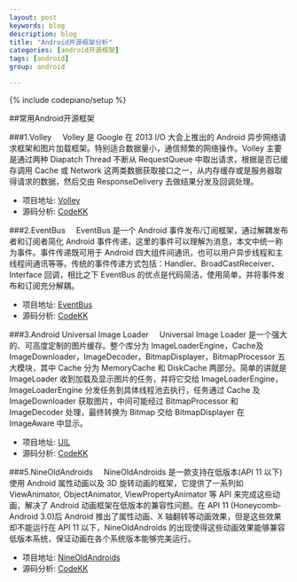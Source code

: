 ```yaml
---
layout: post
keywords: blog
description: blog
title: "Android开源框架分析"
categories: [android开源框架]
tags: [android]
group: android

---
```

{% include codepiano/setup %}

##常用Android开源框架

###1.Volley
&nbsp;&nbsp;&nbsp;&nbsp;Volley 是 Google 在 2013 I/O 大会上推出的 Android 异步网络请求框架和图片加载框架。特别适合数据量小，通信频繁的网络操作。Volley 主要是通过两种 Diapatch Thread 不断从 RequestQueue 中取出请求，根据是否已缓存调用 Cache 或 Network 这两类数据获取接口之一，从内存缓存或是服务器取得请求的数据，然后交由 ResponseDelivery 去做结果分发及回调处理。

* 项目地址: 
[Volley](https://android.googlesource.com/platform/frameworks/volley/)
* 源码分析:
[CodeKK](http://codekk.com/open-source-project-analysis/detail/Android/grumoon/Volley%20%E6%BA%90%E7%A0%81%E8%A7%A3%E6%9E%90)

###2.EventBus
&nbsp;&nbsp;&nbsp;&nbsp;EventBus 是一个 Android 事件发布/订阅框架，通过解耦发布者和订阅者简化 Android 事件传递，这里的事件可以理解为消息，本文中统一称为事件。事件传递既可用于 Android 四大组件间通讯，也可以用户异步线程和主线程间通讯等等。传统的事件传递方式包括：Handler、BroadCastReceiver、Interface 回调，相比之下 EventBus 的优点是代码简洁，使用简单，并将事件发布和订阅充分解耦。

* 项目地址:
[EventBus](https://github.com/greenrobot/EventBus)
* 源码分析:
[CodeKK](http://codekk.com/open-source-project-analysis/detail/Android/Trinea/EventBus%20%E6%BA%90%E7%A0%81%E8%A7%A3%E6%9E%90)

###3.Android Universal Image Loader
&nbsp;&nbsp;&nbsp;&nbsp;Universal Image Loader 是一个强大的、可高度定制的图片缓存。整个库分为 ImageLoaderEngine，Cache及ImageDownloader，ImageDecoder，BitmapDisplayer，BitmapProcessor 五大模块，其中 Cache 分为 MemoryCache 和 DiskCache 两部分。简单的讲就是 ImageLoader 收到加载及显示图片的任务，并将它交给 ImageLoaderEngine，ImageLoaderEngine 分发任务到具体线程池去执行，任务通过 Cache 及 ImageDownloader 获取图片，中间可能经过 BitmapProcessor 和 ImageDecoder 处理，最终转换为 Bitmap 交给 BitmapDisplayer 在 ImageAware 中显示。

* 项目地址:
[UIL](https://github.com/nostra13/Android-Universal-Image-Loader)
* 源码分析:
[CodeKK](http://codekk.com/open-source-project-analysis/detail/Android/huxian99/Android%20Universal%20Imge%20Loader%20%E6%BA%90%E7%A0%81%E5%88%86%E6%9E%90)

###5.NineOldAndroids
&nbsp;&nbsp;&nbsp;&nbsp;NineOldAndroids 是一款支持在低版本(API 11 以下)使用 Android 属性动画以及 3D 旋转动画的框架，它提供了一系列如 ViewAnimator, ObjectAnimator, ViewPropertyAnimator 等 API 来完成这些动画，解决了 Android 动画框架在低版本的兼容性问题。在 API 11 (Honeycomb-Android 3.0)后 Android 推出了属性动画、X 轴翻转等动画效果，但是这些效果却不能运行在 API 11 以下，NineOldAndroids 的出现使得这些动画效果能够兼容低版本系统，保证动画在各个系统版本能够完美运行。

* 项目地址:
[NineOldAndroids](https://github.com/JakeWharton/NineOldAndroids)
* 源码分析:
[CodeKK](http://codekk.com/open-source-project-analysis/detail/Android/Mr.Simple/NineOldAnimations%20%E6%BA%90%E7%A0%81%E8%A7%A3%E6%9E%90)

